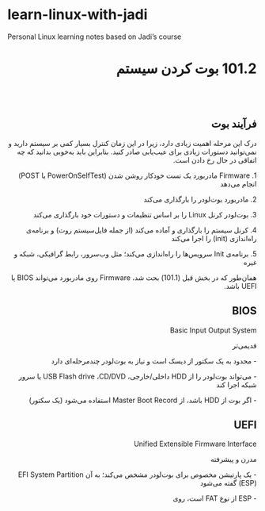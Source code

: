 # learn-linux-with-jadi
Personal Linux learning notes based on Jadi’s course

<div dir="rtl" align="right">

<span dir="rtl"><h1><bdi>101.2</bdi>  بوت کردن سیستم   </h1></span>  
<br>
<div dir="rtl" align="right">
<h2> فرآیند بوت </h2>
</div>

<div dir="rtl" align="right">
<p>
<span dir="rtl">درک این مرحله اهمیت زیادی دارد، زیرا در این زمان کنترل بسیار کمی بر سیستم دارید و نمی‌توانید دستورات زیادی برای عیب‌یابی صادر کنید. بنابراین باید به‌خوبی بدانید که چه اتفاقی در حال رخ دادن است.</span>
</p>
</div>

<div dir="rtl" align="right">
<p>
<span dir="rtl">1. <bdi>Firmware</bdi> مادربورد یک تست خودکار روشن شدن (<bdi>PowerOnSelfTest</bdi> یا <bdi>POST</bdi>) انجام می‌دهد</span>
</p>
</div>

<div dir="rtl" align="right">
<p>
<span dir="rtl">2. مادربورد بوت‌لودر را بارگذاری می‌کند</span>
</p>
</div>

<div dir="rtl" align="right">
<p>
<span dir="rtl">3. بوت‌لودر کرنل <bdi>Linux</bdi> را بر اساس تنظیمات و دستورات خود بارگذاری می‌کند</span>
</p>
</div>

<div dir="rtl" align="right">
<p>
<span dir="rtl">4. کرنل سیستم را بارگذاری و آماده می‌کند (از جمله فایل‌سیستم روت) و برنامه‌ی راه‌اندازی (<bdi>init</bdi>) را اجرا می‌کند</span>
</p>
</div>

<div dir="rtl" align="right">
<p>
<span dir="rtl">5. برنامه‌ی <bdi>Init</bdi> سرویس‌ها را راه‌اندازی می‌کند؛ مثل وب‌سرور، رابط گرافیکی، شبکه و غیره</span>
</p>
</div>

<div dir="rtl" align="right">
<p>
<span dir="rtl">همان‌طور که در بخش قبل (101.1) بحث شد، <bdi>Firmware</bdi> روی مادربورد می‌تواند <bdi>BIOS</bdi> یا <bdi>UEFI</bdi> باشد.</span>
</p>
</div>

<div dir="rtl" align="right">
<h2> BIOS </h2>
</div>

<div dir="rtl" align="right">
<p>
<span dir="rtl"><bdi>Basic Input Output System</bdi></span>
</p>
</div>

<div dir="rtl" align="right">
<p>
<span dir="rtl"><bdi>قدیمی‌تر</bdi></span>
</p>
</div>

<div dir="rtl" align="right">
<p>
<span dir="rtl">- محدود به یک سکتور از دیسک است و نیاز به بوت‌لودر چندمرحله‌ای دارد</span>
</p>
</div>

<div dir="rtl" align="right">
<p>
<span dir="rtl">- می‌تواند بوت‌لودر را از <bdi>HDD</bdi> داخلی/خارجی، <bdi>CD/DVD</bdi>، <bdi>USB Flash drive</bdi> یا سرور شبکه اجرا کند</span>
</p>
</div>

<div dir="rtl" align="right">
<p>
<span dir="rtl">- اگر بوت از <bdi>HDD</bdi> باشد، از <bdi>Master Boot Record</bdi> استفاده می‌شود (یک سکتور)</span>
</p>
</div>

<div dir="rtl" align="right">
<h2> UEFI </h2>
</div>

<div dir="rtl" align="right">
<p>
<span dir="rtl"><bdi>Unified Extensible Firmware Interface</bdi></span>
</p>
</div>

<div dir="rtl" align="right">
<p>
<span dir="rtl"><bdi>مدرن و پیشرفته</bdi></span>
</p>
</div>

<div dir="rtl" align="right">
<p>
<span dir="rtl">- یک پارتیشن مخصوص برای بوت‌لودر مشخص می‌کند؛ به آن <bdi>EFI System Partition</bdi> (<bdi>ESP</bdi>) گفته می‌شود</span>
</p>
</div>

<div dir="rtl" align="right">
<p>
<span dir="rtl">- <bdi>ESP</bdi> از نوع <bdi>FAT</bdi> است، روی <bdi>

